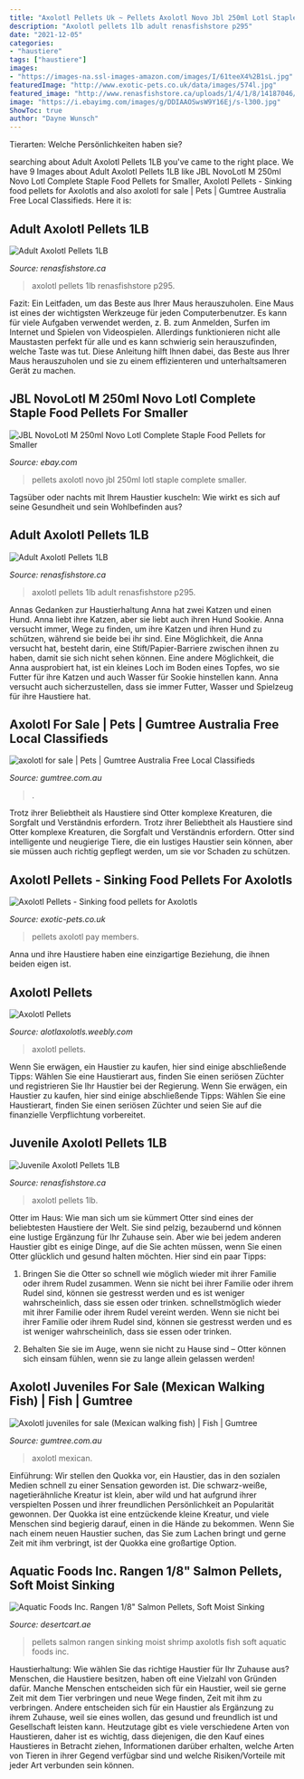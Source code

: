 ```yaml
---
title: "Axolotl Pellets Uk ~ Pellets Axolotl Novo Jbl 250ml Lotl Staple Complete Smaller"
description: "Axolotl pellets 1lb adult renasfishstore p295"
date: "2021-12-05"
categories:
- "haustiere"
tags: ["haustiere"]
images:
- "https://images-na.ssl-images-amazon.com/images/I/61teeX4%2B1sL.jpg"
featuredImage: "http://www.exotic-pets.co.uk/data/images/574l.jpg"
featured_image: "http://www.renasfishstore.ca/uploads/1/4/1/8/14187046/s204547948103679209_p295_i5_w640.jpeg"
image: "https://i.ebayimg.com/images/g/DDIAAOSwsW9Y16Ej/s-l300.jpg"
ShowToc: true
author: "Dayne Wunsch"
---
```



Tierarten: Welche Persönlichkeiten haben sie?

	

		
searching about Adult Axolotl Pellets 1LB you've came to the right place. We have 9 Images about Adult Axolotl Pellets 1LB like JBL NovoLotl M 250ml Novo Lotl Complete Staple Food Pellets for Smaller, Axolotl Pellets - Sinking food pellets for Axolotls and also axolotl for sale | Pets | Gumtree Australia Free Local Classifieds. Here it is:
		
    
## Adult Axolotl Pellets 1LB

<img loading=lazy src="http://www.renasfishstore.ca/uploads/1/4/1/8/14187046/s204547948103679209_p295_i5_w640.jpeg" onerror="this.onerror=null;this.src='https://tse2.mm.bing.net/th?id=OIP.wJzn9_DmNOLSSC3ILhkLGgHaFk&amp;pid=15.1';" alt="Adult Axolotl Pellets 1LB">

_Source: renasfishstore.ca_

>axolotl pellets 1lb renasfishstore p295. 

	

Fazit: Ein Leitfaden, um das Beste aus Ihrer Maus herauszuholen.
Eine Maus ist eines der wichtigsten Werkzeuge für jeden Computerbenutzer. Es kann für viele Aufgaben verwendet werden, z. B. zum Anmelden, Surfen im Internet und Spielen von Videospielen. Allerdings funktionieren nicht alle Maustasten perfekt für alle und es kann schwierig sein herauszufinden, welche Taste was tut. Diese Anleitung hilft Ihnen dabei, das Beste aus Ihrer Maus herauszuholen und sie zu einem effizienteren und unterhaltsameren Gerät zu machen.

    
## JBL NovoLotl M 250ml Novo Lotl Complete Staple Food Pellets For Smaller

<img loading=lazy src="https://i.ebayimg.com/images/g/DDIAAOSwsW9Y16Ej/s-l300.jpg" onerror="this.onerror=null;this.src='https://tse3.mm.bing.net/th?id=OIP.LWW3Rvip5wNEpryxfqD_hwAAAA&amp;pid=15.1';" alt="JBL NovoLotl M 250ml Novo Lotl Complete Staple Food Pellets for Smaller">

_Source: ebay.com_

>pellets axolotl novo jbl 250ml lotl staple complete smaller. 

	

Tagsüber oder nachts mit Ihrem Haustier kuscheln: Wie wirkt es sich auf seine Gesundheit und sein Wohlbefinden aus?

    
## Adult Axolotl Pellets 1LB

<img loading=lazy src="http://www.renasfishstore.ca/uploads/1/4/1/8/14187046/s204547948103679209_p295_i6_w640.jpeg" onerror="this.onerror=null;this.src='https://tse2.mm.bing.net/th?id=OIP.9fQeiXZtFuX2sv-ZQHxf8AHaEJ&amp;pid=15.1';" alt="Adult Axolotl Pellets 1LB">

_Source: renasfishstore.ca_

>axolotl pellets 1lb adult renasfishstore p295. 

	

Annas Gedanken zur Haustierhaltung
Anna hat zwei Katzen und einen Hund. Anna liebt ihre Katzen, aber sie liebt auch ihren Hund Sookie. Anna versucht immer, Wege zu finden, um ihre Katzen und ihren Hund zu schützen, während sie beide bei ihr sind. Eine Möglichkeit, die Anna versucht hat, besteht darin, eine Stift/Papier-Barriere zwischen ihnen zu haben, damit sie sich nicht sehen können. Eine andere Möglichkeit, die Anna ausprobiert hat, ist ein kleines Loch im Boden eines Topfes, wo sie Futter für ihre Katzen und auch Wasser für Sookie hinstellen kann. Anna versucht auch sicherzustellen, dass sie immer Futter, Wasser und Spielzeug für ihre Haustiere hat.

    
## Axolotl For Sale | Pets | Gumtree Australia Free Local Classifieds

<img loading=lazy src="https://i.ebayimg.com/00/s/MTU5OVg5MDA=/z/rQYAAOSwo4pYaatU/$_35.JPG" onerror="this.onerror=null;this.src='https://tse4.mm.bing.net/th?id=OIP.FSK26QzT3QAdvaTU7cUPBgAAAA&amp;pid=15.1';" alt="axolotl for sale | Pets | Gumtree Australia Free Local Classifieds">

_Source: gumtree.com.au_

>. 

	

Trotz ihrer Beliebtheit als Haustiere sind Otter komplexe Kreaturen, die Sorgfalt und Verständnis erfordern.
Trotz ihrer Beliebtheit als Haustiere sind Otter komplexe Kreaturen, die Sorgfalt und Verständnis erfordern. Otter sind intelligente und neugierige Tiere, die ein lustiges Haustier sein können, aber sie müssen auch richtig gepflegt werden, um sie vor Schaden zu schützen.

    
## Axolotl Pellets - Sinking Food Pellets For Axolotls

<img loading=lazy src="http://www.exotic-pets.co.uk/data/images/574l.jpg" onerror="this.onerror=null;this.src='https://tse2.mm.bing.net/th?id=OIP.tLcsfmC17CbPNhsp3WHYHQHaHa&amp;pid=15.1';" alt="Axolotl Pellets - Sinking food pellets for Axolotls">

_Source: exotic-pets.co.uk_

>pellets axolotl pay members. 

	

Anna und ihre Haustiere haben eine einzigartige Beziehung, die ihnen beiden eigen ist.

    
## Axolotl Pellets

<img loading=lazy src="http://alotlaxolotls.weebly.com/uploads/2/3/8/3/23832739/s428936699747204074_p23_i2_w2560.jpeg" onerror="this.onerror=null;this.src='https://tse3.mm.bing.net/th?id=OIP.TWw_QDNqCWhJglnlUdSK_AHaEK&amp;pid=15.1';" alt="Axolotl Pellets">

_Source: alotlaxolotls.weebly.com_

>axolotl pellets. 

	

Wenn Sie erwägen, ein Haustier zu kaufen, hier sind einige abschließende Tipps: Wählen Sie eine Haustierart aus, finden Sie einen seriösen Züchter und registrieren Sie Ihr Haustier bei der Regierung.
Wenn Sie erwägen, ein Haustier zu kaufen, hier sind einige abschließende Tipps: Wählen Sie eine Haustierart, finden Sie einen seriösen Züchter und seien Sie auf die finanzielle Verpflichtung vorbereitet.

    
## Juvenile Axolotl Pellets 1LB

<img loading=lazy src="https://www.renasfishstore.ca/uploads/1/4/1/8/14187046/s204547948103679209_p1424_i3_w640.jpeg" onerror="this.onerror=null;this.src='https://tse1.mm.bing.net/th?id=OIP.Yl28s47gNlohoUSJwICgGwHaGJ&amp;pid=15.1';" alt="Juvenile Axolotl Pellets 1LB">

_Source: renasfishstore.ca_

>axolotl pellets 1lb. 

	

Otter im Haus: Wie man sich um sie kümmert
Otter sind eines der beliebtesten Haustiere der Welt. Sie sind pelzig, bezaubernd und können eine lustige Ergänzung für Ihr Zuhause sein. Aber wie bei jedem anderen Haustier gibt es einige Dinge, auf die Sie achten müssen, wenn Sie einen Otter glücklich und gesund halten möchten. Hier sind ein paar Tipps:
1. Bringen Sie die Otter so schnell wie möglich wieder mit ihrer Familie oder ihrem Rudel zusammen. Wenn sie nicht bei ihrer Familie oder ihrem Rudel sind, können sie gestresst werden und es ist weniger wahrscheinlich, dass sie essen oder trinken. schnellstmöglich wieder mit ihrer Familie oder ihrem Rudel vereint werden. Wenn sie nicht bei ihrer Familie oder ihrem Rudel sind, können sie gestresst werden und es ist weniger wahrscheinlich, dass sie essen oder trinken.

2. Behalten Sie sie im Auge, wenn sie nicht zu Hause sind – Otter können sich einsam fühlen, wenn sie zu lange allein gelassen werden!

    
## Axolotl Juveniles For Sale (Mexican Walking Fish) | Fish | Gumtree

<img loading=lazy src="https://i.ebayimg.com/00/s/MTIwMFgxNjAw/z/X0cAAOSw0K5eNiwy/$_35.JPG" onerror="this.onerror=null;this.src='https://tse4.mm.bing.net/th?id=OIP.697tlbav4tXJX08SrtBPygAAAA&amp;pid=15.1';" alt="Axolotl juveniles for sale (Mexican walking fish) | Fish | Gumtree">

_Source: gumtree.com.au_

>axolotl mexican. 

	

Einführung:
Wir stellen den Quokka vor, ein Haustier, das in den sozialen Medien schnell zu einer Sensation geworden ist. Die schwarz-weiße, nagetierähnliche Kreatur ist klein, aber wild und hat aufgrund ihrer verspielten Possen und ihrer freundlichen Persönlichkeit an Popularität gewonnen.
Der Quokka ist eine entzückende kleine Kreatur, und viele Menschen sind begierig darauf, einen in die Hände zu bekommen. Wenn Sie nach einem neuen Haustier suchen, das Sie zum Lachen bringt und gerne Zeit mit ihm verbringt, ist der Quokka eine großartige Option.

    
## Aquatic Foods Inc. Rangen 1/8&quot; Salmon Pellets, Soft Moist Sinking

<img loading=lazy src="https://images-na.ssl-images-amazon.com/images/I/61teeX4%2B1sL.jpg" onerror="this.onerror=null;this.src='https://tse1.mm.bing.net/th?id=OIP.p3aonxVJI7HucF8kpC6ARwHaHc&amp;pid=15.1';" alt="Aquatic Foods Inc. Rangen 1/8&quot; Salmon Pellets, Soft Moist Sinking">

_Source: desertcart.ae_

>pellets salmon rangen sinking moist shrimp axolotls fish soft aquatic foods inc. 

	

Haustierhaltung: Wie wählen Sie das richtige Haustier für Ihr Zuhause aus?
Menschen, die Haustiere besitzen, haben oft eine Vielzahl von Gründen dafür. Manche Menschen entscheiden sich für ein Haustier, weil sie gerne Zeit mit dem Tier verbringen und neue Wege finden, Zeit mit ihm zu verbringen. Andere entscheiden sich für ein Haustier als Ergänzung zu ihrem Zuhause, weil sie eines wollen, das gesund und freundlich ist und Gesellschaft leisten kann. Heutzutage gibt es viele verschiedene Arten von Haustieren, daher ist es wichtig, dass diejenigen, die den Kauf eines Haustieres in Betracht ziehen, Informationen darüber erhalten, welche Arten von Tieren in ihrer Gegend verfügbar sind und welche Risiken/Vorteile mit jeder Art verbunden sein können.

